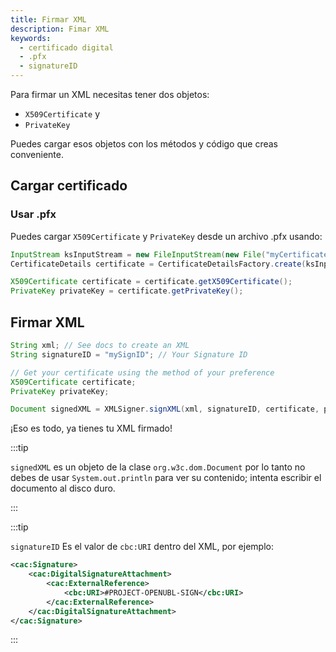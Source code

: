 ```yaml
---
title: Firmar XML
description: Fimar XML
keywords:
  - certificado digital
  - .pfx
  - signatureID
---
```


Para firmar un XML necesitas tener dos objetos:

- `X509Certificate` y
- `PrivateKey`

Puedes cargar esos objetos con los métodos y código que creas conveniente.

## Cargar certificado

### Usar .pfx

Puedes cargar `X509Certificate` y `PrivateKey` desde un archivo .pfx usando:

```java
InputStream ksInputStream = new FileInputStream(new File("myCertificate.pfx"));
CertificateDetails certificate = CertificateDetailsFactory.create(ksInputStream, "myCertificatePassword");

X509Certificate certificate = certificate.getX509Certificate();
PrivateKey privateKey = certificate.getPrivateKey();
```

## Firmar XML

```java {8}
String xml; // See docs to create an XML
String signatureID = "mySignID"; // Your Signature ID

// Get your certificate using the method of your preference
X509Certificate certificate;
PrivateKey privateKey;

Document signedXML = XMLSigner.signXML(xml, signatureID, certificate, privateKey);
```

¡Eso es todo, ya tienes tu XML firmado!

:::tip

`signedXML` es un objeto de la clase `org.w3c.dom.Document` por lo tanto no debes de usar `System.out.println` para ver su contenido; intenta escribir el documento al disco duro.

:::

:::tip

`signatureID` Es el valor de `cbc:URI` dentro del XML, por ejemplo:

```xml {4}
<cac:Signature>
    <cac:DigitalSignatureAttachment>
        <cac:ExternalReference>
            <cbc:URI>#PROJECT-OPENUBL-SIGN</cbc:URI>
        </cac:ExternalReference>
    </cac:DigitalSignatureAttachment>
</cac:Signature>
```

:::
